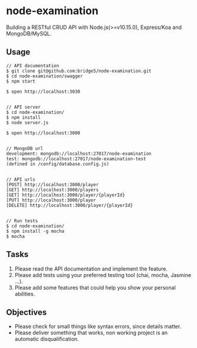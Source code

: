 # node-examination

Building a RESTful CRUD API with Node.js(>=v10.15.0), Express/Koa and MongoDB/MySQL.

## Usage

```
// API documentation
$ git clone git@github.com:bridge5/node-examination.git
$ cd node-examination/swagger
$ npm start

$ open http://localhost:3030


// API server
$ cd node-examination/
$ npm install
$ node server.js

$ open http://localhost:3000


// MongoDB url
development: mongodb://localhost:27017/node-examination
test: mongodb://localhost:27017/node-examination-test
(defined in /config/database.config.js)


// API urls
[POST] http://localhost:3000/player
[GET] http://localhost:3000/players
[GET] http://localhost:3000/player/{playerId}
[PUT] http://localhost:3000/player
[DELETE] http://localhost:3000/player/{playerId}


// Run tests
$ cd node-examination/
$ npm install -g mocha
$ mocha
```

## Tasks

1. Please read the API documentation and implement the feature.
2. Please add tests using your preferred testing tool (chai, mocha, Jasmine ...).
3. Please add some features that could help you show your personal abilities.

## Objectives

- Please check for small things like syntax errors, since details matter.
- Please deliver something that works, non working project is an automatic disqualification.

